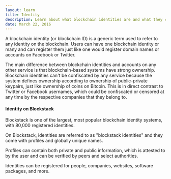 ```yaml
---
layout: learn
title: Identity
description: Learn about what blockchain identities are and what they can be used for.
date: March 22, 2016
---
```


A blockchain identity (or blockchain ID) is a generic term used to refer to any identity on the blockchain. Users can have one blockchain identity or many and can register them just like one would register domain names or accounts on Facebook or Twitter.

The main difference between blockchain identities and accounts on any other service is that blockchain-based systems have strong ownership. Blockchain identities can't be confiscated by any service because the system defines ownership according to ownership of public-private keypairs, just like ownership of coins on Bitcoin. This is in direct contrast to Twitter or Facebook usernames, which could be confiscated or censored at any time by the respective companies that they belong to.

#### Identity on Blockstack

Blockstack is one of the largest, most popular blockchain identity systems, with 80,000 registered identities.

On Blockstack, identities are referred to as "blockstack identities" and they come with profiles and globally unique names.

Profiles can contain both private and public information, which is attested to by the user and can be verified by peers and select authorities.

Identities can be registered for people, companies, websites, software packages, and more.
